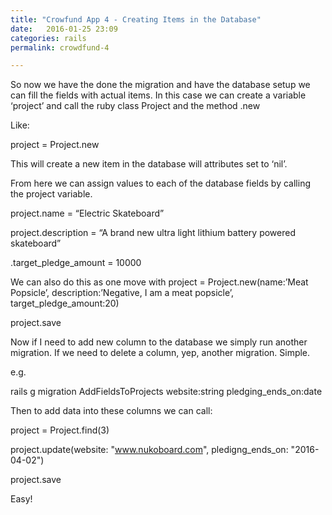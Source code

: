 ```yaml
---
title: "Crowfund App 4 - Creating Items in the Database"
date:   2016-01-25 23:09
categories: rails
permalink: crowdfund-4

---
```


So now we have the done the migration and have the database setup we can fill the fields with actual items. In this case we can create a variable ‘project’ and call the ruby class Project and the method .new

Like:

 project = Project.new

This will create a new item in the database will attributes set to ‘nil’.

From here we can assign values to each of the database fields by calling the project variable.

 project.name = “Electric Skateboard”

 project.description = “A brand new ultra light lithium battery powered skateboard”

 .target_pledge_amount = 10000

 We can also do this as one move with project = Project.new(name:’Meat Popsicle’, description:’Negative, I am a meat popsicle’, target_pledge_amount:20)

 project.save



Now if I need to add new column to the database we simply run another migration. If we need to delete a column, yep, another migration. Simple.

e.g.

 rails g migration AddFieldsToProjects website:string pledging_ends_on:date

Then to add data into these columns we can call:

 project = Project.find(3)

 project.update(website: "www.nukoboard.com", pledigng_ends_on: "2016-04-02")

 project.save


 Easy!
